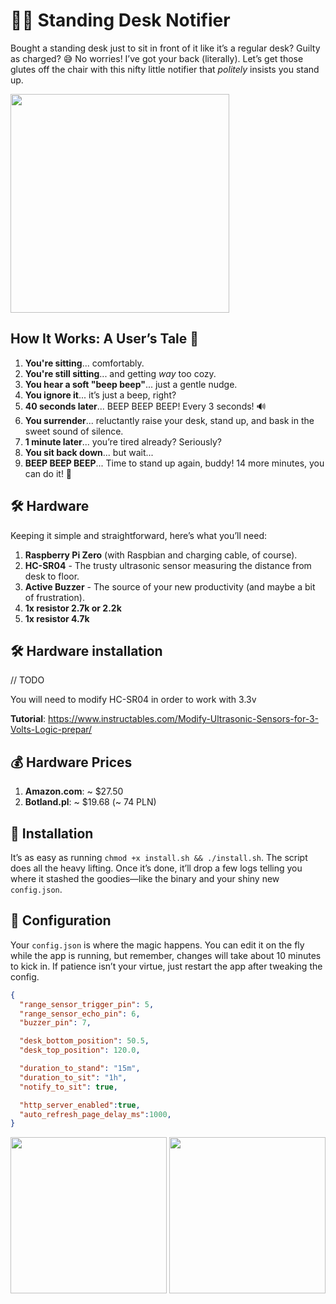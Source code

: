 # 🏋️‍♂️ Standing Desk Notifier
Bought a standing desk just to sit in front of it like it’s a regular desk? Guilty as charged? 😅 No worries! I’ve got your back (literally). Let’s get those glutes off the chair with this nifty little notifier that *politely* insists you stand up. 

<img src="https://github.com/user-attachments/assets/29d9495a-49a8-494e-a36b-cd556d98ae97" height="350">


## How It Works: A User’s Tale 🎢

1. **You're sitting**... comfortably.
2. **You're still sitting**... and getting *way* too cozy.
3. **You hear a soft "beep beep"**... just a gentle nudge.
4. **You ignore it**... it’s just a beep, right?
5. **40 seconds later**... BEEP BEEP BEEP! Every 3 seconds! 🔊 
6. **You surrender**... reluctantly raise your desk, stand up, and bask in the sweet sound of silence.
7. **1 minute later**... you’re tired already? Seriously?
8. **You sit back down**... but wait...
9. **BEEP BEEP BEEP**... Time to stand up again, buddy! 14 more minutes, you can do it! 💪

## 🛠️ Hardware
Keeping it simple and straightforward, here’s what you’ll need:
1. **Raspberry Pi Zero** (with Raspbian and charging cable, of course).
2. **HC-SR04** - The trusty ultrasonic sensor measuring the distance from desk to floor.
3. **Active Buzzer** - The source of your new productivity (and maybe a bit of frustration).
4. **1x resistor 2.7k or 2.2k**
5. **1x resistor 4.7k**

## 🛠️ Hardware installation
// TODO

You will need to modify HC-SR04 in order to work with 3.3v

**Tutorial**: https://www.instructables.com/Modify-Ultrasonic-Sensors-for-3-Volts-Logic-prepar/

## 💰 Hardware Prices
1. **Amazon.com**: ~ $27.50
2. **Botland.pl**: ~ $19.68 (~ 74 PLN)

## 🚀 Installation
It’s as easy as running `chmod +x install.sh && ./install.sh`. The script does all the heavy lifting. Once it’s done, it’ll drop a few logs telling you where it stashed the goodies—like the binary and your shiny new `config.json`.

## 🔧 Configuration
Your `config.json` is where the magic happens. You can edit it on the fly while the app is running, but remember, changes will take about 10 minutes to kick in. If patience isn’t your virtue, just restart the app after tweaking the config.
```json
{
  "range_sensor_trigger_pin": 5,
  "range_sensor_echo_pin": 6,
  "buzzer_pin": 7,

  "desk_bottom_position": 50.5,
  "desk_top_position": 120.0,

  "duration_to_stand": "15m",
  "duration_to_sit": "1h",
  "notify_to_sit": true,

  "http_server_enabled":true,
  "auto_refresh_page_delay_ms":1000,
}
```

<img src="https://github.com/user-attachments/assets/8f90d743-a9dc-43ec-8b46-75ef9ae85fce" height="250">
<img src="https://github.com/user-attachments/assets/00469d41-2820-412c-bbdb-40e0f8a0f56f" height="250">
